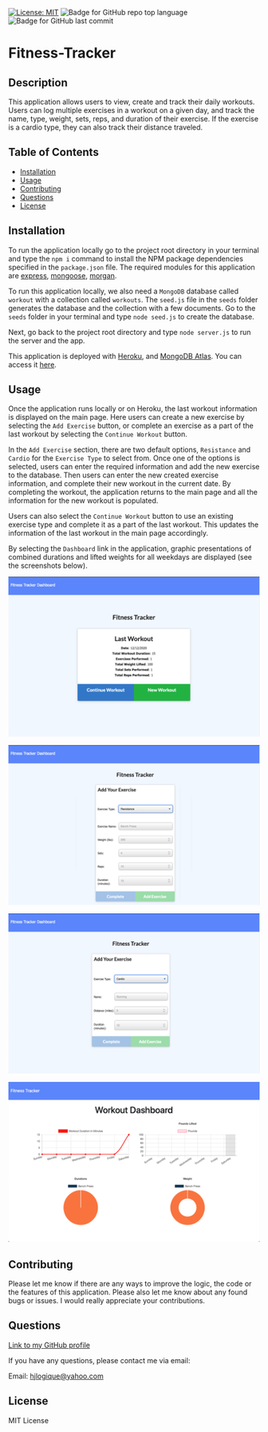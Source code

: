 
[![License: MIT](https://img.shields.io/badge/License-MIT-yellow.svg)](https://opensource.org/licenses/MIT) ![Badge for GitHub repo top language](https://img.shields.io/github/languages/top/hjlogique/Fitness-Tracker?style=flat&logo=appveyor) ![Badge for GitHub last commit](https://img.shields.io/github/last-commit/hjlogique/Fitness-Tracker?style=flat&logo=appveyor)
  
# Fitness-Tracker

  ## Description 
  
  This application allows users to view, create and track their daily workouts. Users can log multiple exercises in a workout on a given day, and track the name, type, weight, sets, reps, and duration of their exercise. If the exercise is a cardio type, they can also track their distance traveled.
 
  ## Table of Contents
  * [Installation](#installation)
  * [Usage](#usage)
  * [Contributing](#contributing)
  * [Questions](#questions)
  * [License](#license)
  
  ## Installation

   To run the application locally go to the project root directory in your terminal and type the `npm i` command to install the NPM package dependencies specified in the `package.json` file. The required modules for this application are [express](https://www.npmjs.com/package/express), [mongoose](https://www.npmjs.com/package/mongoose), [morgan](https://www.npmjs.com/package/morgan).
  
   To run this application locally, we also need a `MongoDB` database called `workout` with a collection called `workouts`. The `seed.js` file in the `seeds` folder generates the database and the collection with a few documents. Go to the `seeds` folder in your terminal and type `node seed.js` to create the database. 

   Next, go back to the project root directory and type `node server.js` to run the server and the app. 

  This application is deployed with [Heroku](https://www.heroku.com/home), and [MongoDB Atlas](https://www.mongodb.com/cloud/atlas/signup). You can access it [here](https://fierce-brushlands-17958.herokuapp.com/).

  ## Usage 
  
  Once the application runs locally or on Heroku, the last workout information is displayed on the main page. Here users can create a new exercise by selecting the `Add Exercise` button, or complete an exercise as a part of the last workout by selecting the `Continue Workout` button. 

  In the `Add Exercise` section, there are two default options, `Resistance` and `Cardio` for the `Exercise Type` to select from. Once one of the options is selected, users can enter the required information and add the new exercise to the database. Then users can enter the new created exercise information, and complete their new workout in the current date. By completing the workout, the application returns to the main page and all the information for the new workout is populated. 
  
  Users can also select the `Continue Workout` button to use an existing exercise type and complete it as a part of the last workout. This updates the information of the last workout in the main page accordingly. 
  
  By selecting the `Dashboard` link in the application, graphic presentations of combined durations and lifted weights for all weekdays are displayed (see the screenshots below).
  
  ![image 1](/screenshots/img1.png)

  ![image 2](/screenshots/img2.png)

   ![image 3](/screenshots/img3.png)

   ![image 4](/screenshots/img4.png)

  ## Contributing
  
  Please let me know if there are any ways to improve the logic, the code or the features of this application. Please also let me know about any found bugs or issues. I would really appreciate your contributions.
  
  ## Questions
  
  [Link to my GitHub profile](https://github.com/hjlogique)

  If you have any questions, please contact me via email:
  
  Email: hjlogique@yahoo.com
  
  ## License
  
  MIT License
